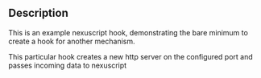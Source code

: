 ## Description

This is an example nexuscript hook, demonstrating the bare minimum to create a hook for another mechanism.

This particular hook creates a new http server on the configured port and passes incoming data to nexuscript
